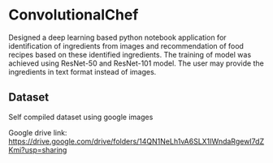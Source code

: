 # ConvolutionalChef
Designed a deep learning based python notebook application for identification of ingredients from images and recommendation of food recipes based on these identified ingredients. The training of model was achieved using ResNet-50 and ResNet-101 model. The user may provide the ingredients in text format instead of images.

## Dataset
Self compiled dataset using google images

Google drive link: https://drive.google.com/drive/folders/14QN1NeLh1vA6SLX1IWndaRgewI7dZKmi?usp=sharing
